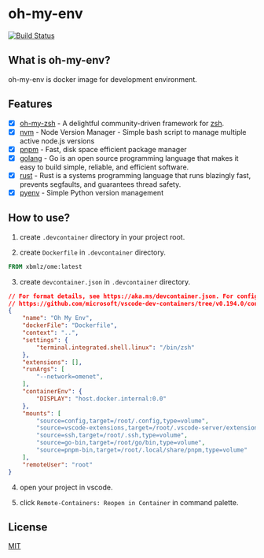 # oh-my-env

[![Build Status](https://travis-ci.org/oh-my-env/oh-my-env.svg?branch=master)](https://travis-ci.org/oh-my-env/oh-my-env)

## What is oh-my-env?

oh-my-env is docker image for development environment.

## Features

- [x] [oh-my-zsh](https://ohmyz.sh/) - A delightful community-driven framework for [zsh](http://www.zsh.org/).
- [x] [nvm](https://github.com/nvm-sh/nvm) - Node Version Manager - Simple bash script to manage multiple active node.js versions
- [x] [pnpm](https://pnpm.js.org/) - Fast, disk space efficient package manager
- [x] [golang](https://go.dev/) - Go is an open source programming language that makes it easy to build simple, reliable, and efficient software.
- [x] [rust](https://www.rust-lang.org/) - Rust is a systems programming language that runs blazingly fast, prevents segfaults, and guarantees thread safety.
- [x] [pyenv](https://github.com/pyenv/pyenv) - Simple Python version management

## How to use?

1. create `.devcontainer` directory in your project root.

2. create `Dockerfile` in `.devcontainer` directory.

```Dockerfile
FROM xbmlz/ome:latest
```

3. create `devcontainer.json` in `.devcontainer` directory.

```json
// For format details, see https://aka.ms/devcontainer.json. For config options, see the README at:
// https://github.com/microsoft/vscode-dev-containers/tree/v0.194.0/containers/docker-existing-dockerfile
{
    "name": "Oh My Env",
    "dockerFile": "Dockerfile",
    "context": "..",
    "settings": {
        "terminal.integrated.shell.linux": "/bin/zsh"
    },
    "extensions": [],
    "runArgs": [
        "--network=omenet",
    ],
    "containerEnv": {
        "DISPLAY": "host.docker.internal:0.0"
    },
    "mounts": [
        "source=config,target=/root/.config,type=volume",
        "source=vscode-extensions,target=/root/.vscode-server/extensions,type=volume",
        "source=ssh,target=/root/.ssh,type=volume",
        "source=go-bin,target=/root/go/bin,type=volume",
        "source=pnpm-bin,target=/root/.local/share/pnpm,type=volume"
    ],
    "remoteUser": "root"
}
```

4. open your project in vscode.

5. click `Remote-Containers: Reopen in Container` in command palette.

## License

[MIT](LICENSE)